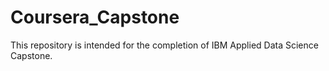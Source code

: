 # Coursera_Capstone
This repository is intended for the completion of IBM Applied Data Science Capstone.
